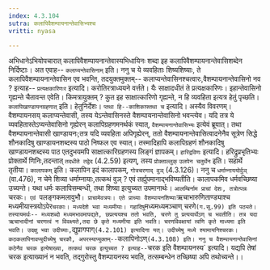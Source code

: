 ```yaml
---
index: 4.3.104
sutra: कलापिवैशम्पायनान्तेवासिभ्यश्च
vritti: nyasa

---
```

अभिधानेऽभियोपचारात् कलापिवैशम्पायनान्तेवास्यभिधायिनः शब्दा इह कलापिवैशम्पायनान्तेवासिशब्देन निर्दिष्टाः। अत एवाह-- `कलाप्यन्तेवासिनाम्` इति।
ननु च ये व्यवहिताः शिष्यशिष्याः, ते कलापिवैशम्पायनान्तेवासिन एव भवन्ति, तदयुक्तमुक्तम्-- कलाप्यन्तेवासिनश्चत्वारः,वैशम्पायनान्तेवासिनो नव ? इत्याह-- `प्रत्यक्षकारिणःर` इत्यादि। करोतिरत्राध्ययने वर्त्तते। यैः साक्षादधीतं ते प्रत्यक्षकारिणः। इहान्तेवासिनो गृह्यन्ते चैतावन्त एवेति। किमत्रायुक्तम् ? कुत इह साक्षात्कारिणो गृह्यन्ते, न हि व्यवहिता इत्यत्र हेतुं पृच्छति। `कलापिखाण्डायनग्रहणात्` इति। हेतुनिर्देशः। `प्तथा हि--काशिकाफ्तथा च` इत्यादि। अस्यैव विवरणम्। वैशम्पायनसय् कलाप्यन्तेवासी, तस्य येऽन्तेवासिनस्ते वैशम्पायनान्तेवासिनो भवन्त्येव। यदि तत्र ये व्यवहितास्तेऽप्यन्तेवासिनो गृह्येरन् कलापिग्रहणमनर्थकं स्यात्, `वैशम्पायनान्तेवासिभ्यः` इत्येवं ब्रूयात्। तथा वैशम्पायनान्तेवासी खाण्डायनः;तत्र यदि व्यवहिता अपिगृह्येरन्, ततो वैशम्पायनान्तेवासित्वादनेनैव सूत्रेण सिद्धे शौनकादिषु खाण्डायनशब्दस्य पाठो निष्फल एव स्यात्। तस्मादिहापि कलापिग्रहणं शौनकादिषु खाण्डायनशब्दस्य पाठ एतदुभयमपि साक्षात्कारिग्रहणस्य लिङ्गं ज्ञापकम्। `हारिद्रविणः` इत्यादि। हरिद्रुप्रभृतिभ्यः प्रोक्तार्थे णिनिः,तदन्तात् `तदधीते तद्वेद` (4.2.59) इत्यण्, तस्य `प्रोक्ताल्लुक्`
`उलपेन चतुर्थेन` इति। सहार्थे तृतीया। `कालापकम्` इति। कलापिन इदं कालापकम्, `गोत्रचरणाद् वुञ्` (4.3.126)। ननु च `धर्माम्नाययोर्वुञ्` (वा.476), न चेमे शिव्या धर्माम्नायाः,तत्कथं वुञ् ? एवं तर्ह्युपमानाद्भविष्यतीति। कालापकमिव धर्मवच्छिष्या उच्यन्ते। यथा धर्मः कलापिसम्बन्धी, तथा शिष्या इत्युच्यत उपमानार्थः। `आलम्बिर्नाम प्राचां देशः, तत्रोत्पन्नः `चरकः`। एवं `पलङ्गकमलावुभौ` । प्राचामेवत्रयः। एते प्राच्याः वैशम्पायनशिष्याः `ऋचाभारुणिताण्ड्याश्च मध्यमीयास्त्रयोऽपेर` चरकाः। मध्यदेशे भवा मध्यमीयाः। गहादिषु `मध्यमध्यमञ्चाण् चरणे` (ग.सू.99) इति पठ्यते। तस्यायमर्थः-- मध्यशब्दो मध्यमभावमापद्यते, छप्रत्ययश्च ततो भवति, चरणे तु प्रत्ययार्थेऽण् च भवतीति। तत्र यदा ऋचाभादीनां चरणत्वं न विवक्ष्यते,तदा छे कृते मध्यमीया इति भवति। चरणविवक्षायां त्वणि कृते माध्यमा इति भवति। उदक्षु भवा उदीच्याः, `द्युप्रागपाग्` (4.2.101) इत्यादिना यत्। उदीच्येषु मध्ये श्यामायनिश्चरकः।कठकलापिनावप्युदीच्येषु चरकौ, अपरस्याप्युक्तम्-- `कलापिनोऽण्` (4.3.108) इति। ननु च वैशम्पायनान्तेवासिनां कठेनैव चरक इत्येषाख्या, तत्कथं चरक इत्युच्यत ? इत्याह-- `चरक इति वैशम्पायनस्य` इत्यादि। यद्यपि तेषां चरक इत्याख्यानं न भवति, तद्गुरोस्तु वैशम्पायनस्य भवति, तत्सम्बन्धेन तच्छिष्या अपि तथोच्यन्ते।।